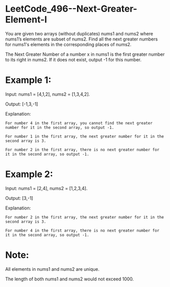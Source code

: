 # LeetCode_496--Next-Greater-Element-I

You are given two arrays (without duplicates) nums1 and nums2 where nums1’s elements are subset of nums2. Find all the next greater numbers for nums1's elements in the corresponding places of nums2.

The Next Greater Number of a number x in nums1 is the first greater number to its right in nums2. If it does not exist, output -1 for this number.

# Example 1:

Input: nums1 = [4,1,2], nums2 = [1,3,4,2].

Output: [-1,3,-1]

Explanation:
    
    For number 4 in the first array, you cannot find the next greater number for it in the second array, so output -1.
    
    For number 1 in the first array, the next greater number for it in the second array is 3.
    
    For number 2 in the first array, there is no next greater number for it in the second array, so output -1.

# Example 2:

Input: nums1 = [2,4], nums2 = [1,2,3,4].

Output: [3,-1]

Explanation:
    
    For number 2 in the first array, the next greater number for it in the second array is 3.
    
    For number 4 in the first array, there is no next greater number for it in the second array, so output -1.

# Note:

All elements in nums1 and nums2 are unique.

The length of both nums1 and nums2 would not exceed 1000.
